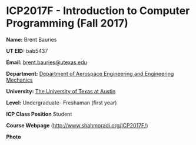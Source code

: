 # ICP2017F - Introduction to Computer Programming (Fall 2017)  

**Name:** Brent Bauries

**UT EID:** bab5437

**Email:** brent.bauries@utexas.edu

**Department:** [Department of Aerospace Engineering and Engineering Mechanics](http://www.ae.utexas.edu/)

**University:** [The University of Texas at Austin](https://www.utexas.edu/)

**Level:** Undergraduate- Freshaman (first year)

**ICP Class Position** Student

**Course Webpage** (http://www.shahmoradi.org/ICP2017F/)

**Photo** 
